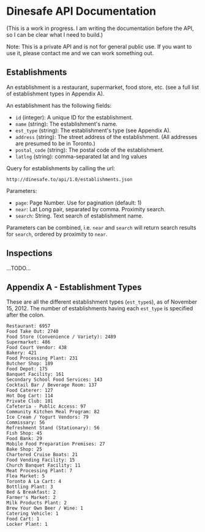 Dinesafe API Documentation
==========================

(This is a work in progress. I am writing the documentation before the API, so 
I can be clear what I need to build.)

Note: This is a private API and is not for general public use. If you want to 
use it, please contact me and we can work something out. 

Establishments
--------------

An establishment is a restaurant, supermarket, food store, etc. (see a full
list of establishment types in Appendix A). 

An establishment has the following fields:

* `id` (integer): A unique ID for the establishment.
* `name` (string): The establishment's name.
* `est_type` (string): The establishment's type (see Appendix A).
* `address` (string): The street address of the establishment. (All addresses
are presumed to be in Toronto.)
* `postal_code` (string): The postal code of the establishment.
* `latlng` (string): comma-separated lat and lng values

Query for establishments by calling the url:

    http://dinesafe.to/api/1.0/establishments.json

Parameters:

* `page`: Page Number. Use for pagination (default: 1)
* `near`: Lat Long pair, separated by comma. Proximity search.
* `search`: String. Text search of establishment name.

Parameters can be combined, i.e. `near` and `search` will return search results
for `search`, ordered by proximity to `near`.

Inspections
-----------

...TODO...


Appendix A - Establishment Types
--------------------------------

These are all the different establishment types (`est_type`s), as of
November 15, 2012. The number of establishments having each `est_type`
is specified after the colon.

    Restaurant: 6957
    Food Take Out: 2740
    Food Store (Convenience / Variety): 2489
    Supermarket: 486
    Food Court Vendor: 438
    Bakery: 421
    Food Processing Plant: 231
    Butcher Shop: 189
    Food Depot: 175
    Banquet Facility: 161
    Secondary School Food Services: 143
    Cocktail Bar / Beverage Room: 137
    Food Caterer: 127
    Hot Dog Cart: 114
    Private Club: 101
    Cafeteria - Public Access: 97
    Community Kitchen Meal Program: 82
    Ice Cream / Yogurt Vendors: 79
    Commissary: 56
    Refreshment Stand (Stationary): 56
    Fish Shop: 45
    Food Bank: 29
    Mobile Food Preparation Premises: 27
    Bake Shop: 25
    Chartered Cruise Boats: 21
    Food Vending Facility: 15
    Church Banquet Facility: 11
    Meat Processing Plant: 7
    Flea Market: 5
    Toronto A La Cart: 4
    Bottling Plant: 3
    Bed & Breakfast: 2
    Farmer's Market: 2
    Milk Products Plant: 2
    Brew Your Own Beer / Wine: 1
    Catering Vehicle: 1
    Food Cart: 1
    Locker Plant: 1

